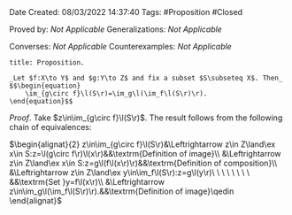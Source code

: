 <br />
<br />

Date Created: 08/03/2022 14:37:40
Tags: #Proposition #Closed 

Proved by: _Not Applicable_
Generalizations: _Not Applicable_

Converses: _Not Applicable_
Counterexamples: _Not Applicable_

``` ad-Proposition
title: Proposition.

_Let $f:X\to Y$ and $g:Y\to Z$ and fix a subset $S\subseteq X$. Then_
$$\begin{equation}
    \im_{g\circ f}\l(S\r)=\im_g\l(\im_f\l(S\r)\r).
\end{equation}$$

```

_Proof_. Take $z\in\im_{g\circ f}\l(S\r)$. The result follows from the following chain of equivalences:

$\begin{alignat}{2}
    z\in\im_{g\circ f}\l(S\r)&\Leftrightarrow z\in Z\land\ex x\in S:z=\l(g\circ f\r)\l(x\r)&&\textrm{Definition of image}\\
    &\Leftrightarrow z\in Z\land\ex x\in S:z=g\l(f\l(x\r)\r)&&\textrm{Definition of composition}\\
    &\Leftrightarrow z\in Z\land\ex y\in\im_f\l(S\r):z=g\l(y\r)\ \ \ \ \ \ \ \ &&\textrm{Set }y=f\l(x\r)\\
    &\Leftrightarrow z\in\im_g\l(\im_f\l(S\r)\r).&&\textrm{Definition of image}\qedin
\end{alignat}$
